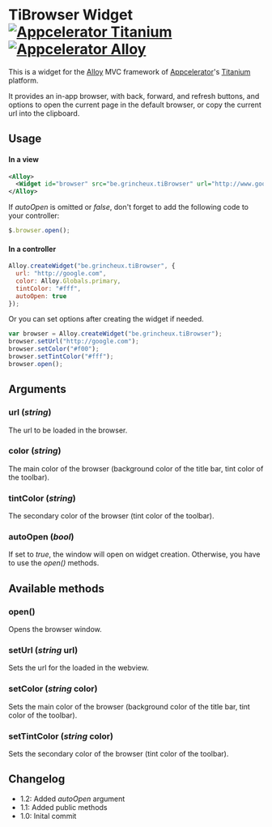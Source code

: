 # TiBrowser Widget [![Appcelerator Titanium](http://www-static.appcelerator.com/badges/titanium-git-badge-sq.png)](http://appcelerator.com/titanium/) [![Appcelerator Alloy](http://www-static.appcelerator.com/badges/alloy-git-badge-sq.png)](http://appcelerator.com/alloy/)
This is a widget for the [Alloy](http://projects.appcelerator.com/alloy/docs/Alloy-bootstrap/index.html) MVC framework of [Appcelerator](http://www.appcelerator.com)'s [Titanium](http://www.appcelerator.com/platform) platform.

It provides an in-app browser, with back, forward, and refresh buttons, and options to open the current page in the default browser, or copy the current url into the clipboard.

## Usage
#### In a view
```xml
<Alloy>
  <Widget id="browser" src="be.grincheux.tiBrowser" url="http://www.google.com" color="#f00" tintColor="#fff" autoOpen="true" />
</Alloy>
```
If *autoOpen* is omitted or *false*, don't forget to add the following code to your controller:
```javascript
$.browser.open();
```
#### In a controller
```javascript
Alloy.createWidget("be.grincheux.tiBrowser", {
  url: "http://google.com",
  color: Alloy.Globals.primary,
  tintColor: "#fff",
  autoOpen: true
});
```
Or you can set options after creating the widget if needed.
```javascript
var browser = Alloy.createWidget("be.grincheux.tiBrowser");
browser.setUrl("http://google.com");
browser.setColor("#f00");
browser.setTintColor("#fff");
browser.open();
```
## Arguments
### url (*string*)
The url to be loaded in the browser.
### color (*string*)
The main color of the browser (background color of the title bar, tint color of the toolbar).
### tintColor (*string*)
The secondary color of the browser (tint color of the toolbar).
### autoOpen (*bool*)
If set to *true*, the window will open on widget creation. Otherwise, you have to use the *open()* methods.
## Available methods
### open()
Opens the browser window.
### setUrl (*string* url)
Sets the url for the loaded in the webview.
### setColor (*string* color)
Sets the main color of the browser (background color of the title bar, tint color of the toolbar).
### setTintColor (*string* color)
Sets the secondary color of the browser (tint color of the toolbar).

## Changelog
* 1.2: Added *autoOpen* argument
* 1.1: Added public methods
* 1.0: Inital commit
